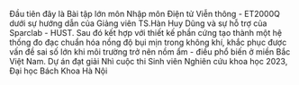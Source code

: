 Đầu tiên đây là Bài tập lớn môn Nhập môn Điện tử Viễn thông - ET2000Q dưới sự hướng dẫn của Giảng viên TS.Hàn Huy Dũng và sự hỗ trợ của Sparclab - HUST.
Sau đó kết hợp với thiết kế phần cứng tạo thành một hệ thống đo đạc chuẩn hóa nồng độ bụi mịn trong không khí, khắc phục được vấn đề sai số lớn khi môi trường trở nên nồm ẩm - điều phổ biến ở miền Bắc Việt Nam.
Dự án đạt giải Nhì cuộc thi Sinh viên Nghiên cứu khoa học 2023, Đại học Bách Khoa Hà Nội
